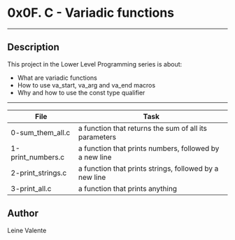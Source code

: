 # 0x0F. C - Variadic functions
---
## Description

This project in the Lower Level Programming series is about:

 * What are variadic functions
 * How to use va_start, va_arg and va_end macros
 * Why and how to use the const type qualifier

---
File|Task
---|---
0-sum_them_all.c | a function that returns the sum of all its parameters
1-print_numbers.c | a function that prints numbers, followed by a new line
2-print_strings.c | a function that prints strings, followed by a new line
3-print_all.c | a function that prints anything

## Author
Leine Valente